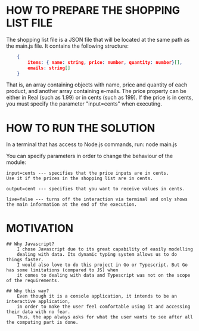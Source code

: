 # HOW TO PREPARE THE SHOPPING LIST FILE
The shopping list file is a JSON file that will be located at the same path as the main.js file.
It contains the following structure:

```json
    {
        items: { name: string, price: number, quantity: number}[],
        emails: string[]
    }
```
That is, an array containing objects with name, price and quantity of each product,
and another array containing e-mails.
The price property can be either in Real (such as 1.99) or in cents (such as 199).
If the price is in cents, you must specify the parameter "input=cents" when executing.




# HOW TO RUN THE SOLUTION
In a terminal that has access to Node.js commands, run:
    node main.js

You can specify parameters in order to change the behaviour of the module:

    input=cents --- specifies that the price inputs are in cents. 
    Use it if the prices in the shopping list are in cents.

    output=cent --- specifies that you want to receive values in cents.

    live=false --- turns off the interaction via terminal and only shows the main information at the end of the execution.


# MOTIVATION 
    ## Why Javascript?
        I chose Javascript due to its great capability of easily modelling
        dealing with data. Its dynamic typing system allows us to do things faster.
        I would also love to do this project in Go or Typescript. But Go has some limitations (compared to JS) when
        it comes to dealing with data and Typescript was not on the scope of the requirements.

    ## Why this way?
        Even though it is a console application, it intends to be an interactive application,
        in order to make the user feel comfortable using it and accessing their data with no fear.
        Thus, the app always asks for what the user wants to see after all the computing part is done.